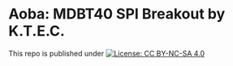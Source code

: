 # Aoba: MDBT40 SPI Breakout by K.T.E.C.
This repo is published under [![License: CC BY-NC-SA 4.0](https://img.shields.io/badge/License-CC%20BY--NC--SA%204.0-lightgrey.svg)](http://creativecommons.org/licenses/by-nc-sa/4.0/) 

